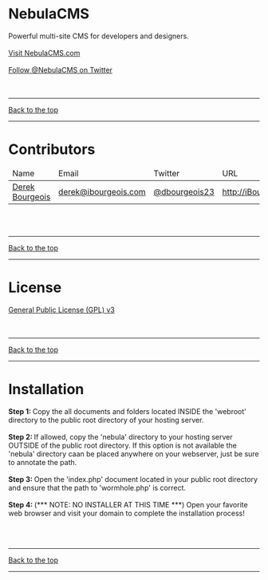 NebulaCMS
=========

Powerful multi-site CMS for developers and designers.<br />
<br />
<a href="http://nebulacms.com" target="_blank">Visit NebulaCMS.com</a>
<br /><br />
<a href="http://twitter.com/NebulaCMS" target="_blank">Follow @NebulaCMS on Twitter</a>
<br /><br /><br />
<hr />
<a href="#nebulacms">Back to the top</a>
<br />
<hr />


Contributors
============

<table>
<thead>
  <tr>
    <td>
      Name
    </td>
    <td>
      Email
    </td>
    <td>
      Twitter
    </td>
    <td>
      URL
    </td>
  </tr>
</thead>
<tbody>
  <tr>
    <td>
      <a href="http://github.com/ibourgeois" target="_blank">Derek Bourgeois</a>
    </td>
    <td>
      <a href="mailto:derek@ibourgeois.com">derek@ibourgeois.com</a>
    </td>
    <td>
      <a href="http://twitter.com/dbourgeois23" target="_blank">@dbourgeois23</a>
    </td>
    <td>
      <a href="http://ibourgeois.com" target="_blank">http://iBourgeois.com</a>
    </td>
  </tr>
</tbody>
</table>
<br /><br />
<hr />
<a href="#nebulacms">Back to the top</a>
<br />
<hr />


License
=======

<a href="https://github.com/ibourgeois/NebulaCMS/blob/master/license.txt">General Public License (GPL) v3</a>
<br /><br /><br />
<hr />
<a href="#nebulacms">Back to the top</a>
<br />
<hr />

Installation
============

<b>Step 1: </b> Copy the all documents and folders located INSIDE the 'webroot' directory to the public root directory of your hosting server.
<br /><br />
<b>Step 2: </b> If allowed, copy the 'nebula' directory to your hosting server OUTSIDE of the public root directory. If this option is not available the 'nebula' directory caan be placed anywhere on your webserver, just be sure to annotate the path. 
<br /><br />
<b>Step 3: </b> Open the 'index.php' document located in your public root directory and ensure that the path to 'wormhole.php' is correct. 
<br /><br />
<b>Step 4: </b> (*** NOTE: NO INSTALLER AT THIS TIME ***) Open your favorite web browser and visit your domain to complete the installation process!

<br /><br />
<hr />
<a href="#nebulacms">Back to the top</a>
<br />
<hr />
